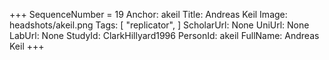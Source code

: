 +++
SequenceNumber =  19
Anchor: akeil
Title: Andreas Keil
Image: headshots/akeil.png
Tags: [ "replicator", ]
ScholarUrl: None
UniUrl: None
LabUrl: None
StudyId: ClarkHillyard1996
PersonId: akeil
FullName: Andreas Keil
+++